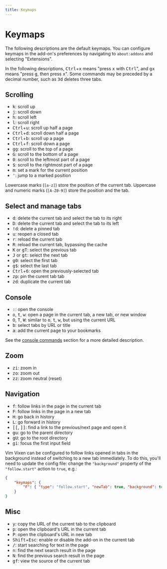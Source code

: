 ```yaml
---
title: Keymaps
---
```


# Keymaps

The following descriptions are the default keymaps.
You can configure keymaps in the add-on's preferences by navigating to `about:addons` and selecting "Extensions".

In the following descriptions, <kbd>Ctrl</kbd>+<kbd>x</kbd> means "press <kbd>x</kbd> with <kbd>Ctrl</kbd>", and <kbd>g</kbd><kbd>x</kbd> means "press <kbd>g</kbd>, then press <kbd>x</kbd>".
Some commands may be preceded by a decimal number, such as <kbd>3</kbd><kbd>d</kbd> deletes three tabs.

## Scrolling

- <kbd>k</kbd>: scroll up
- <kbd>j</kbd>: scroll down
- <kbd>h</kbd>: scroll left
- <kbd>l</kbd>: scroll right
- <kbd>Ctrl</kbd>+<kbd>u</kbd>: scroll up half a page
- <kbd>Ctrl</kbd>+<kbd>d</kbd>: scroll down half a page
- <kbd>Ctrl</kbd>+<kbd>b</kbd>: scroll up a page
- <kbd>Ctrl</kbd>+<kbd>f</kbd>: scroll down a page
- <kbd>g</kbd><kbd>g</kbd>: scroll to the top of a page
- <kbd>G</kbd>: scroll to the bottom of a page
- <kbd>0</kbd>: scroll to the leftmost part of a page
- <kbd>$</kbd>: scroll to the rightmost part of a page
- <kbd>m</kbd>: set a mark for the current position
- <kbd>'</kbd>: jump to a marked position

Lowercase marks (`[a-z]`) store the position of the current tab. Uppercase and
numeric marks (`[A-Z0-9]`) store the position and the tab.

## Select and manage tabs

- <kbd>d</kbd>: delete the current tab and select the tab to its right
- <kbd>D</kbd>: delete the current tab and select the tab to its left
- <kbd>!</kbd><kbd>d</kbd>: delete a pinned tab
- <kbd>u</kbd>: reopen a closed tab
- <kbd>r</kbd>: reload the current tab
- <kbd>R</kbd>: reload the current tab, bypassing the cache
- <kbd>K</kbd> or <kbd>g</kbd><kbd>T</kbd>: select the previous tab
- <kbd>J</kbd> or <kbd>g</kbd><kbd>t</kbd>: select the next tab
- <kbd>g</kbd><kbd>0</kbd>: select the first tab
- <kbd>g</kbd><kbd>$</kbd>: select the last tab
- <kbd>Ctrl</kbd>+<kbd>6</kbd>: open the previously-selected tab
- <kbd>z</kbd><kbd>p</kbd>: pin the curent tab tab
- <kbd>z</kbd><kbd>d</kbd>: duplicate the current tab

## Console

- <kbd>:</kbd>: open the console
- <kbd>o</kbd>, <kbd>t</kbd>, <kbd>w</kbd>: open a page in the current tab, a new tab, or new window
- <kbd>O</kbd>, <kbd>T</kbd>, <kbd>W</kbd>: similar to <kbd>o</kbd>, <kbd>t</kbd>, <kbd>w</kbd>, but using the current URL
- <kbd>b</kbd>: select tabs by URL or title
- <kbd>a</kbd>: add the current page to your bookmarks

See the [console commands](./console_commands.md) section for a more detailed description.

## Zoom

- <kbd>z</kbd><kbd>i</kbd>: zoom in
- <kbd>z</kbd><kbd>o</kbd>: zoom out
- <kbd>z</kbd><kbd>z</kbd>: zoom neutral (reset)

## Navigation

- <kbd>f</kbd>: follow links in the page in the current tab
- <kbd>F</kbd>: follow links in the page in a new tab
- <kbd>H</kbd>: go back in history
- <kbd>L</kbd>: go forward in history
- <kbd>[</kbd><kbd>[</kbd>, <kbd>]</kbd><kbd>]</kbd>: find a link to the previous/next page and open it
- <kbd>g</kbd><kbd>u</kbd>: go to the parent directory
- <kbd>g</kbd><kbd>U</kbd>: go to the root directory
- <kbd>g</kbd><kbd>i</kbd>: focus the first input field

Vim Vixen can be configured to follow links opened in tabs in the background
instead of switching to a new tab immediately. To do this, you'll need to update
the config file: change the `"background"` property of the `"follow.start"`
action to `true`, e.g.:

```json
{
    "keymaps": {
        "F": { "type": "follow.start", "newTab": true, "background": true }
    }
}
```

## Misc

- <kbd>y</kbd>: copy the URL of the current tab to the clipboard
- <kbd>p</kbd>: open the clipboard's URL in the current tab
- <kbd>P</kbd>: open the clipboard's URL in new tab
- <kbd>Shift</kbd>+<kbd>Esc</kbd>: enable or disable the add-on in the current tab
- <kbd>/</kbd>: start searching for text in the page
- <kbd>n</kbd>: find the next search result in the page
- <kbd>N</kbd>: find the previous search result in the page
- <kbd>g</kbd><kbd>f</kbd>: view the source of the current tab


